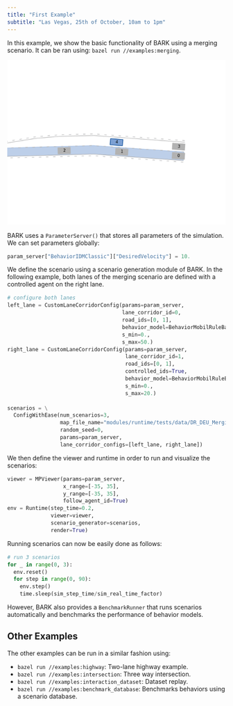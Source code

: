 ```yaml
---
title: "First Example"
subtitle: "Las Vegas, 25th of October, 10am to 1pm"
---
```


In this example, we show the basic functionality of BARK using a merging scenario.
It can be ran using: `bazel run //examples:merging`.

![BARK Simulator](../images/merging.gif)

BARK uses a `ParameterServer()` that stores all parameters of the simulation.
We can set parameters globally:

```python
param_server["BehaviorIDMClassic"]["DesiredVelocity"] = 10.
```

We define the scenario using a scenario generation module of BARK.
In the following example, both lanes of the merging scenario are defined with a controlled agent on the right lane.

```python
# configure both lanes
left_lane = CustomLaneCorridorConfig(params=param_server,
                                     lane_corridor_id=0,
                                     road_ids=[0, 1],
                                     behavior_model=BehaviorMobilRuleBased(param_server),
                                     s_min=0.,
                                     s_max=50.)
right_lane = CustomLaneCorridorConfig(params=param_server,
                                      lane_corridor_id=1,
                                      road_ids=[0, 1],
                                      controlled_ids=True,
                                      behavior_model=BehaviorMobilRuleBased(param_server),
                                      s_min=0.,
                                      s_max=20.)

scenarios = \
  ConfigWithEase(num_scenarios=3,
                 map_file_name="modules/runtime/tests/data/DR_DEU_Merging_MT_v01_shifted.xodr",
                 random_seed=0,
                 params=param_server,
                 lane_corridor_configs=[left_lane, right_lane])
```

We then define the viewer and runtime in order to run and visualize the scenarios:

```python
viewer = MPViewer(params=param_server,
                  x_range=[-35, 35],
                  y_range=[-35, 35],
                  follow_agent_id=True)
env = Runtime(step_time=0.2,
              viewer=viewer,
              scenario_generator=scenarios,
              render=True)
```

Running scenarios can now be easily done as follows:

```python
# run 3 scenarios
for _ in range(0, 3):
  env.reset()
  for step in range(0, 90):
    env.step()
    time.sleep(sim_step_time/sim_real_time_factor)
```

However, BARK also provides a `BenchmarkRunner` that runs scenarios automatically and benchmarks the performance of behavior models.



## Other Examples
The other examples can be run in a similar fashion using:

* `bazel run //examples:highway`: Two-lane highway example.
* `bazel run //examples:intersection`: Three way intersection.
* `bazel run //examples:interaction_dataset`: Dataset replay.
* `bazel run //examples:benchmark_database`: Benchmarks behaviors using a scenario database.